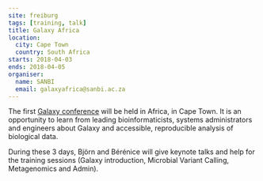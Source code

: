 ```yaml
---
site: freiburg
tags: [training, talk]
title: Galaxy Africa
location:
  city: Cape Town
  country: South Africa
starts: 2018-04-03
ends: 2018-04-05
organiser:
  name: SANBI
  email: galaxyafrica@sanbi.ac.za
---
```


The first [Galaxy conference](https://galaxyafrica.sanbi.ac.za/) will be held in Africa, in Cape Town. It is an opportunity to learn from leading bioinformaticists, systems administrators and engineers about Galaxy and accessible, reproducible analysis of biological data. 

During these 3 days, Björn and Bérénice will give keynote talks and help for the training sessions (Galaxy introduction, Microbial Variant Calling, Metagenomics and Admin).
